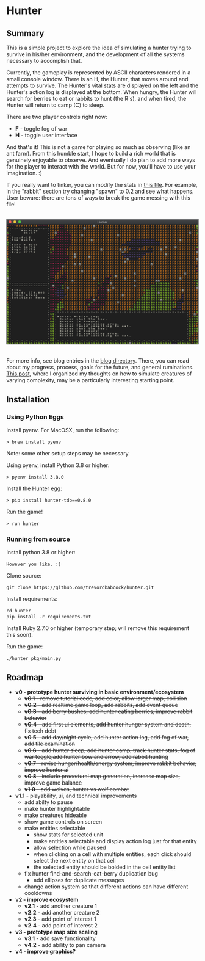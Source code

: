 # Hunter
## Summary
This is a simple project to explore the idea of simulating a hunter trying to survive in his/her environment, and the development of all the systems necessary to accomplish that.

Currently, the gameplay is represented by ASCII characters rendered in a small console window. There is an H, the Hunter, that moves around and attempts to survive. The Hunter's vital stats are displayed on the left and the Hunter's action log is displayed at the bottom. When hungry, the Hunter will search for berries to eat or rabbits to hunt (the R's), and when tired, the Hunter will return to camp (C) to sleep.

There are two player controls right now:
- **F** - toggle fog of war
- **H** - toggle user interface

And that's it! This is not a game for playing so much as observing (like an ant farm). From this humble start, I hope to build a rich world that is genuinely enjoyable to observe. And eventually I do plan to add more ways for the player to interact with the world. But for now, you'll have to use your imagination. :)

If you really want to tinker, you can modify the stats in [this file](https://github.com/trevordbabcock/hunter/blob/master/hunter_pkg/config/stats.json). For example, in the "rabbit" section try changing "spawn" to 0.2 and see what happens. User beware: there are tons of ways to break the game messing with this file! 

<br/>
<img src="blog/img/dead-rabbit.png" alt="drawing" width="800"/>
<br/><br/>

For more info, see blog entries in the [blog directory](https://github.com/trevordbabcock/hunter.git). There, you can read about my progress, process, goals for the future, and general ruminations. [This post](https://github.com/trevordbabcock/hunter/blob/master/blog/2020.09.26.CREATURES.ECOSYSTEMS.md), where I organized my thoughts on how to simulate creatures of varying complexity, may be a particularly interesting starting point.

## Installation
### Using Python Eggs
Install pyenv. For MacOSX, run the following:
```
> brew install pyenv
```
Note: some other setup steps may be necessary.


Using pyenv, install Python 3.8 or higher:
```
> pyenv install 3.8.0
```

Install the Hunter egg:
```
> pip install hunter-tdb==0.8.0
```

Run the game!
```
> run hunter
```

### Running from source
Install python 3.8 or higher:
```
However you like. :)
```

Clone source:
```
git clone https://github.com/trevordbabcock/hunter.git
```

Install requirements:
```
cd hunter
pip install -r requirements.txt
```

Install Ruby 2.7.0 or higher (temporary step; will remove this requirement this soon).

Run the game:
```
./hunter_pkg/main.py
```

## Roadmap
* **v0 - prototype hunter surviving in basic environment/ecosystem**
  * ~~**v0.1** - remove tutorial code, add color, allow larger map, collision~~
  * ~~**v0.2** - add realtime game loop, add rabbits, add event queue~~
  * ~~**v0.3** - add berry bushes, add hunter eating berries, improve rabbit behavior~~
  * ~~**v0.4** - add first ui elements, add hunter hunger system and death, fix tech debt~~
  * ~~**v0.5** - add day/night cycle, add hunter action log, add fog of war, add tile examination~~
  * ~~**v0.6** - add hunter sleep, add hunter camp, track hunter stats, fog of war toggle,add hunter bow and arrow, add rabbit hunting~~
  * ~~**v0.7** - revise hunger/health/energy system, improve rabbit behavior, improve hunter ai~~
  * ~~**v0.8** - include procedural map generation, increase map size, improve game balance~~
  * ~~**v1.0** - add wolves, hunter vs wolf combat~~
* **v1.1** - playability, ui, and technical improvements
  - add abilty to pause
  - make hunter highlightable
  - make creatures hideable
  - show game controls on screen
  - make entities selectable
    - show stats for selected unit
    - make entities selectable and display action log just for that entity
    - allow selection while paused
    - when clicking on a cell with multiple entities, each click should select the next entity on that cell
    - the selected entity should be bolded in the cell entity list
  - fix hunter find-and-search-eat-berry duplication bug
    - add ellipses for duplicate messages
  - change action system so that different actions can have different cooldowns
* **v2 - improve ecosystem**
  * **v2.1** - add another creature 1
  * **v2.2** - add another creature 2
  * **v2.3** - add point of interest 1
  * **v2.4** - add point of interest 2
* **v3 - prototype map size scaling**
  * **v3.1** - add save functionality
  * **v4.2** - add ability to pan camera
* **v4 - improve graphics?**
